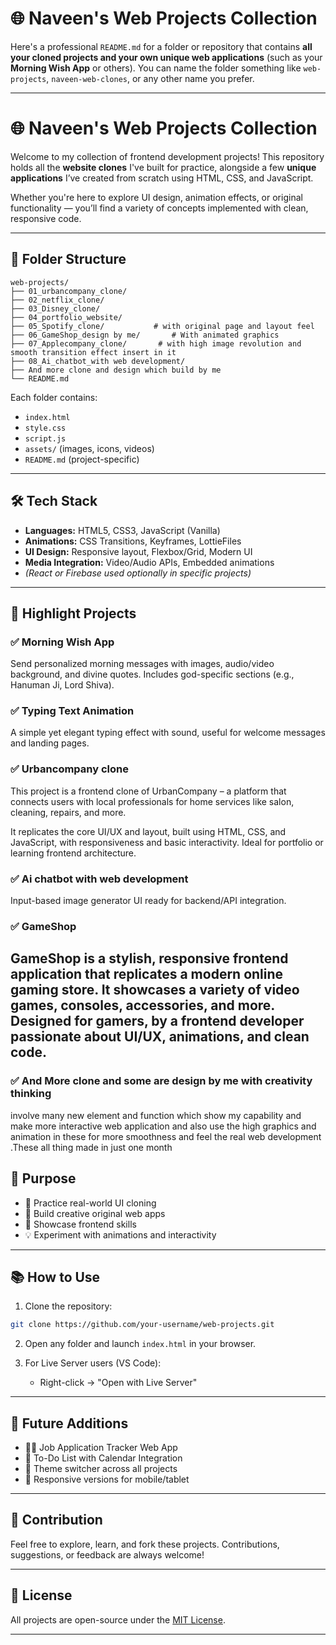 # 🌐 Naveen's Web Projects Collection


Here's a professional `README.md` for a folder or repository that contains **all your cloned projects and your own unique web applications** (such as your **Morning Wish App** or others). You can name the folder something like `web-projects`, `naveen-web-clones`, or any other name you prefer.

---

# 🌐 Naveen's Web Projects Collection

Welcome to my collection of frontend development projects! This repository holds all the **website clones** I've built for practice, alongside a few **unique applications** I’ve created from scratch using HTML, CSS, and JavaScript.

Whether you're here to explore UI design, animation effects, or original functionality — you’ll find a variety of concepts implemented with clean, responsive code.

---

## 📁 Folder Structure

```
web-projects/
├── 01_urbancompany_clone/
├── 02_netflix_clone/
├── 03_Disney_clone/
├── 04_portfolio_website/
├── 05_Spotify_clone/           # with original page and layout feel
├── 06_GameShop_design by me/       # With animated graphics
├── 07_Applecompany_clone/       # with high image revolution and smooth transition effect insert in it 
├── 08_Ai_chatbot_with web development/
├── And more clone and design which build by me
└── README.md
```

Each folder contains:

* `index.html`
* `style.css`
* `script.js`
* `assets/` (images, icons, videos)
* `README.md` (project-specific)

---

## 🛠 Tech Stack

* **Languages:** HTML5, CSS3, JavaScript (Vanilla)
* **Animations:** CSS Transitions, Keyframes, LottieFiles
* **UI Design:** Responsive layout, Flexbox/Grid, Modern UI
* **Media Integration:** Video/Audio APIs, Embedded animations
* *(React or Firebase used optionally in specific projects)*

---

## 🚀 Highlight Projects

### ✅ Morning Wish App

Send personalized morning messages with images, audio/video background, and divine quotes. Includes god-specific sections (e.g., Hanuman Ji, Lord Shiva).

### ✅ Typing Text Animation

A simple yet elegant typing effect with sound, useful for welcome messages and landing pages.

### ✅ Urbancompany clone

This project is a frontend clone of UrbanCompany – a platform that connects users with local professionals for home services like salon, cleaning, repairs, and more.

It replicates the core UI/UX and layout, built using HTML, CSS, and JavaScript, with responsiveness and basic interactivity. Ideal for portfolio or learning frontend architecture.

### ✅ Ai chatbot with web development

Input-based image generator UI ready for backend/API integration.

### ✅ GameShop

GameShop is a stylish, responsive frontend application that replicates a modern online gaming store. It showcases a variety of video games, consoles, accessories, and more. Designed for gamers, by a frontend developer passionate about UI/UX, animations, and clean code.
---

### ✅ And More clone and some are design by me with creativity thinking

involve many new element and function which show my capability and make more interactive web application and also use the high graphics and animation in these for more smoothness and feel the real web development .These all thing made in just one month

## 📌 Purpose

* 🧠 Practice real-world UI cloning
* 🎨 Build creative original web apps
* 🚀 Showcase frontend skills
* 💡 Experiment with animations and interactivity

---

## 📚 How to Use

1. Clone the repository:

```bash
git clone https://github.com/your-username/web-projects.git
```

2. Open any folder and launch `index.html` in your browser.
3. For Live Server users (VS Code):

   * Right-click → "Open with Live Server"

---

## 🌟 Future Additions

* 🧑‍💼 Job Application Tracker Web App
* 📅 To-Do List with Calendar Integration
* 🎨 Theme switcher across all projects
* 📱 Responsive versions for mobile/tablet

---

## 🤝 Contribution

Feel free to explore, learn, and fork these projects. Contributions, suggestions, or feedback are always welcome!

---

## 📄 License

All projects are open-source under the [MIT License](LICENSE).

---
